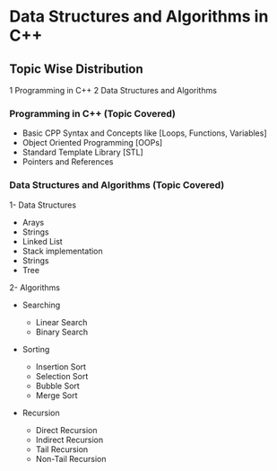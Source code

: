 # Data Structures and Algorithms in C++

## Topic Wise Distribution
1 Programming in C++
2 Data Structures and Algorithms

### Programming in C++ (Topic Covered)
- Basic CPP Syntax and Concepts like [Loops, Functions, Variables]
- Object Oriented Programming [OOPs]
- Standard Template Library [STL]
- Pointers and References

### Data Structures and Algorithms (Topic Covered)
1- Data Structures
- Arays
- Strings
- Linked List
- Stack implementation
- Strings
- Tree

2- Algorithms
- Searching
    - Linear Search
    - Binary Search

- Sorting
    - Insertion Sort
    - Selection Sort
    - Bubble Sort
    - Merge Sort

- Recursion 
    - Direct Recursion
    - Indirect Recursion
    - Tail Recursion
    - Non-Tail Recursion